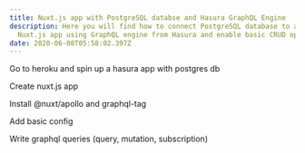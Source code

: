 ```yaml
---
title: Nuxt.js app with PostgreSQL databse and Hasura GraphQL Engine
description: Here you will find how to connect PostgreSQL database to a basic
  Nuxt.js app using GraphQL engine from Hasura and enable basic CRUD operations.
date: 2020-06-08T05:58:02.397Z
---
```

Go to heroku and spin up a hasura app with postgres db

Create nuxt.js app

Install @nuxt/apollo and graphql-tag

Add basic config

Write graphql queries (query, mutation, subscription)


